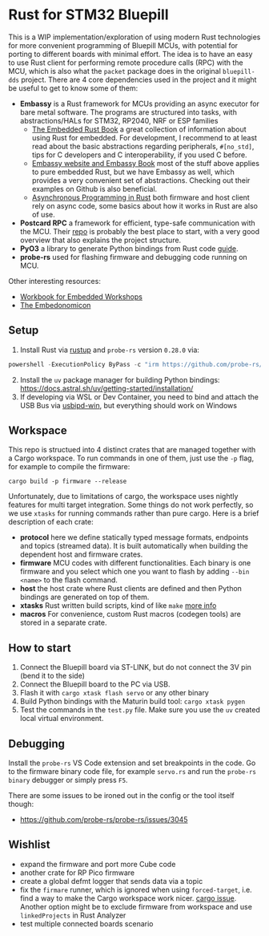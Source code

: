 # Rust for STM32 Bluepill

This is a WIP implementation/exploration of using modern Rust technologies for more convenient programming of Bluepill MCUs, with potential for porting to different boards with minimal effort. The idea is to have an easy to use Rust client for performing remote procedure calls (RPC) with the MCU, which is also what the `packet` package does in the original `bluepill-dds` project. There are 4 core dependencies used in the project and it might be useful to get to know some of them:

- **Embassy** is a Rust framework for MCUs providing an async executor for bare metal software. The programs are structured into tasks, with abstractions/HALs for STM32, RP2040, NRF or ESP families
    - [The Embedded Rust Book](https://docs.rust-embedded.org/book/) a great collection of information about using Rust for embedded. For development, I recommend to at least read about the basic abstractions regarding peripherals, `#[no_std]`, tips for C developers and C interoperability, if you used C before.
    - [Embassy website and Embassy Book](https://embassy.dev/) most of the stuff above applies to pure embedded Rust, but we have Embassy as well, which provides a very convenient set of abstractions. Checking out their examples on Github is also beneficial.
    - [Asynchronous Programming in Rust](https://rust-lang.github.io/async-book/) both firmware and host client rely on async code, some basics about how it works in Rust are also of use.
- **Postcard RPC** a framework for efficient, type-safe communication with the MCU. Their [repo](https://github.com/jamesmunns/postcard-rpc?tab=readme-ov-file) is probably the best place to start, with a very good overview that also explains the project structure.
- **PyO3** a library to generate Python bindings from Rust code [guide](https://pyo3.rs/).
- **probe-rs** used for flashing firmware and debugging code running on MCU.

Other interesting resources:
- [Workbook for Embedded Workshops](https://embedded-trainings.ferrous-systems.com/preparations)
- [The Embedonomicon](https://docs.rust-embedded.org/embedonomicon/preface.html)

## Setup

1. Install Rust via [rustup](https://www.rust-lang.org/tools/install) and `probe-rs` version `0.28.0` via:
```powershell
powershell -ExecutionPolicy ByPass -c "irm https://github.com/probe-rs/probe-rs/releases/download/v0.28.0/probe-rs-tools-installer.ps1 | iex"
```
2. Install the `uv` package manager for building Python bindings: https://docs.astral.sh/uv/getting-started/installation/
3. If developing via WSL or Dev Container, you need to bind and attach the USB Bus via [usbipd-win](https://learn.microsoft.com/en-us/windows/wsl/connect-usb), but everything should work on Windows

## Workspace

This repo is structued into 4 distinct crates that are managed together with a Cargo workspace. To run commands in one of them, just use the `-p` flag, for example to compile the firmware:

```
cargo build -p firmware --release
```

Unfortunately, due to limitations of cargo, the workspace uses nightly features for multi target integration. Some things do not work perfectly, so we use `xtasks` for running commands rather than pure cargo.
Here is a brief description of each crate:

- **protocol** here we define statically typed message formats, endpoints and topics (streamed data). It is built automatically when building the dependent host and firmware crates.
- **firmware** MCU codes with different functionalities. Each binary is one firmware and you select which one you want to flash by adding `--bin <name>` to the flash command.
- **host** the host crate where Rust clients are defined and then Python bindings are generated on top of them.
- **xtasks** Rust written build scripts, kind of like `make` [more info](https://github.com/matklad/cargo-xtask)
- **macros** For convenience, custom Rust macros (codegen tools) are stored in a separate crate.

## How to start

1. Connect the Bluepill board via ST-LINK, but do not connect the 3V pin (bend it to the side)
2. Connect the Bluepill board to the PC via USB.
3. Flash it with `cargo xtask flash servo` or any other binary
4. Build Python bindings with the Maturin build tool: `cargo xtask pygen`
5. Test the commands in the `test.py` file. Make sure you use the `uv` created local virtual environment.

## Debugging

Install the `probe-rs` VS Code extension and set breakpoints in the code. Go to the firmware binary code file, for example `servo.rs` and run the `probe-rs binary` debugger or simply press `F5`.

There are some issues to be ironed out in the config or the tool itself though:
- https://github.com/probe-rs/probe-rs/issues/3045

## Wishlist

- expand the firmware and port more Cube code
- another crate for RP Pico firmware
- create a global defmt logger that sends data via a topic 
- fix the `firmare` runner, which is ignored when using `forced-target`, i.e. find a way to make the Cargo workspace work nicer. [cargo issue](https://github.com/rust-lang/cargo/issues/14833). Another option might be to exclude firmware from workspace and use `linkedProjects` in Rust Analyzer
- test multiple connected boards scenario